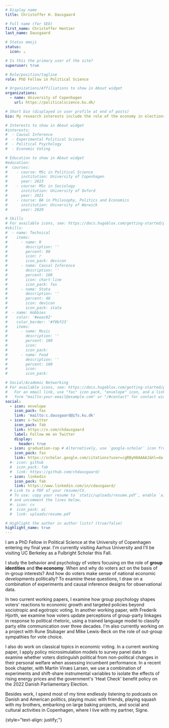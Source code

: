 ```yaml
---
# Display name
title: Christoffer H. Dausgaard

# Full name (for SEO)
first_name: Christoffer Hentzer
last_name: Dausgaard

# Status emoji
status:
  icon: ☕️

# Is this the primary user of the site?
superuser: true

# Role/position/tagline
role: PhD Fellow in Political Science

# Organizations/Affiliations to show in About widget
organizations:
  - name: University of Copenhagen
    url: https://politicalscience.ku.dk/

# Short bio (displayed in user profile at end of posts)
bio: My research interests include the role of the economy in elections, the psychology of social group identities and causal inference.

# Interests to show in About widget
#interests:
#  - Causal Inference
#  - Experimental Political Science
#  - Political Psychology
#  - Economic Voting

# Education to show in About widget
#education:
#  courses:
#    - course: MSc in Political Science
#      institution: University of Copenhagen
#      year: 2023
#    - course: MSc in Sociology
#      institution: University of Oxford
#      year: 2021
#    - course: BA in Philosophy, Politics and Economics
#      institution: University of Warwick
#      year: 2020

# Skills
# For available icons, see: https://docs.hugoblox.com/getting-started/page-builder/#icons
#skills:
#  - name: Technical
#    items:
#      - name: R
#        description: ''
#        percent: 80
#        icon: r
#        icon_pack: devicon
#      - name: Causal Inference
#        description: ''
#        percent: 100
#        icon: chart-line
#        icon_pack: fas
#      - name: Stata
#        description: ''
#        percent: 40
#        icon: devicon
#        icon_pack: stata
#  - name: Hobbies
#    color: '#eeac02'
#    color_border: '#f0bf23'
#    items:
#      - name: Music
#        description: ''
#        percent: 100
#        icon: 
#        icon_pack: 
#      - name: Food
#        description: ''
#        percent: 100
#        icon: 
#        icon_pack: 

# Social/Academic Networking
# For available icons, see: https://docs.hugoblox.com/getting-started/page-builder/#icons
#   For an email link, use "fas" icon pack, "envelope" icon, and a link in the
#   form "mailto:your-email@example.com" or "/#contact" for contact widget.
social:
  - icon: envelope
    icon_pack: fas
    link: 'mailto:c.dausgaard@ifs.ku.dk'
  - icon: x-twitter
    icon_pack: fab
    link: https://x.com/chdausgaard
    label: Follow me on Twitter
    display:
      header: true
  - icon: graduation-cap # Alternatively, use `google-scholar` icon from `ai` icon pack
    icon_pack: fas
    link: https://scholar.google.com/citations?user=cgRByH8AAAAJ&hl=da
  #- icon: github
  #  icon_pack: fab
  #  link: https://github.com/chdausgaard/
  - icon: linkedin
    icon_pack: fab
    link: https://www.linkedin.com/in/cdausgaard/
  # Link to a PDF of your resume/CV.
  # To use: copy your resume to `static/uploads/resume.pdf`, enable `ai` icons in `params.yaml`,
  # and uncomment the lines below.
  #- icon: cv
  #  icon_pack: ai
  #  link: uploads/resume.pdf

# Highlight the author in author lists? (true/false)
highlight_name: true
---
```


I am a PhD Fellow in Political Science at the University of Copenhagen entering my final year. I'm currently visiting Aarhus University and I'll be visiting UC Berkeley as a Fulbright Scholar this Fall. 

I study the behavior and psychology of voters focusing on the role of **group identities** and **the economy**. When and why do voters act on the basis of in-group interests? And how do voters make sense of national economic developments politically? To examine these questions, I draw on a combination of experiments and causal inference designs for observational data. 

In two current working papers, I examine how group psychology shapes voters' reactions to economic growth and targeted policies beyond sociotropic and egotropic voting. In another working paper, with Frederik Hjorth, we examine how voters update perceptions of group-party linkages in response to political rhetoric, using a trained language model to classify party elite communication over three decades. I'm also currently working on a project with Rune Stubager and Mike Lewis-Beck on the role of out-group sympathies for vote choice. 

I also do work on classical topics in economic voting. In a current working paper, I apply policy microsimulation models to survey panel data to examine whether voters distinguish political from non-political changes in their personal welfare when assessing incumbent performance. In a recent book chapter, with Martin Vinæs Larsen, we use a combination of experiments and shift-share instrumental variables to isolate the effects of rising energy prices and the government's 'Heat Check' benefit policy on the 2022 Danish Parliamentary Election. 

Besides work, I spend most of my time endlessly listening to podcasts on Danish and American politics, playing music with friends, playing squash with my brothers, embarking on large baking projects, and social and cultural activities in Copenhagen, where I live with my partner, Signe. 

{style="text-align: justify;"}
